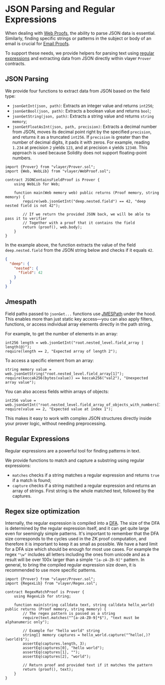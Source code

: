# JSON Parsing and Regular Expressions

When dealing with [Web Proofs](/features/web.html), the ability to parse JSON data is essential. Similarly, finding specific strings or patterns in the subject or body of an email is crucial for [Email Proofs](/features/email.html). 

To support these needs, we provide helpers for parsing text using [regular expressions](https://en.wikipedia.org/wiki/Regular_expression) and extracting data from JSON directly within vlayer `Prover` contracts.

## JSON Parsing

We provide four functions to extract data from JSON based on the field type:
- `jsonGetInt(json, path)`: Extracts an integer value and returns `int256`;
- `jsonGetBool(json, path)`: Extracts a boolean value and returns `bool`;
- `jsonGetString(json, path)`: Extracts a string value and returns `string memory`;
- `jsonGetFloatAsInt(json, path, precision)`: Extracts a decimal number from JSON, moves its decimal point right by the specified `precision`, and returns it as a truncated `int256`. If `precision` is greater than the number of decimal digits, it pads it with zeros. For example, reading `1.234` at precision `2` yields `123`, and at precision `4` yields `12340`. This approach is used because Solidity does not support floating-point numbers.

```solidity
import {Prover} from "vlayer/Prover.sol";
import {Web, WebLib} from "vlayer/WebProof.sol";

contract JSONContainsFieldProof is Prover {
    using WebLib for Web;

    function main(Web memory web) public returns (Proof memory, string memory) {
        require(web.jsonGetInt("deep.nested.field") == 42, "deep nested field is not 42");
        
        // If we return the provided JSON back, we will be able to pass it to verifier
        // Together with a proof that it contains the field
        return (proof(), web.body);
    }
}
```

In the example above, the function extracts the value of the field `deep.nested.field` from the JSON string below and checks if it equals `42`.

```json
{
  "deep": {
    "nested": {
      "field": 42
    }
  }
}
```

## Jmespath
Field paths passed to `jsonGet...` functions use [JMESPath](https://jmespath.org/) under the hood. This enables more than just static key access—you can also apply filters, functions, or access individual array elements directly in the path string.

For example, to get the number of elements in an array:

```solidity
int256 length = web.jsonGetInt("root.nested_level.field_array | length(@)");
require(length == 2, "Expected array of length 2");
```

To access a specific element from an array:

```solidity
string memory value = web.jsonGetString("root.nested_level.field_array[1]");
require(keccak256(bytes(value)) == keccak256("val2"), "Unexpected array value");
```

You can also access fields within arrays of objects:

```solidity
int256 value = web.jsonGetInt("root.nested_level.field_array_of_objects_with_numbers[1].key");
require(value == 2, "Expected value at index 1");
```

This makes it easy to work with complex JSON structures directly inside your prover logic, without needing preprocessing.

## Regular Expressions
Regular expressions are a powerful tool for finding patterns in text.

We provide functions to match and capture a substring using regular expressions:
- `matches` checks if a string matches a regular expression and returns `true` if a match is found;
- `capture` checks if a string matched a regular expression and returns an array of strings. First string is the whole matched text, followed by the captures.

## Regex size optimization
Internally, the regular expression is compiled into a [DFA](https://en.wikipedia.org/wiki/Deterministic_finite_automaton).
The size of the DFA is determined by the regular expression itself, and it can get quite large even for seemingly simple patterns.
It's important to remember that the DFA size corresponds to the cycles used in the ZK proof computation, and therefore it is important to keep it as small as possible.
We have a hard limit for a DFA size which should be enough for most use cases. 
For example the regex `"\w"` includes all letters including the ones from unicode and as a result will be over 100x larger than a simple `"[a-zA-Z0-9]"` pattern.
In general, to bring the compiled regular expression size down, it is recommended to use more specific patterns.


```solidity
import {Prover} from "vlayer/Prover.sol";
import {RegexLib} from "vlayer/Regex.sol";

contract RegexMatchProof is Prover {
    using RegexLib for string;

    function main(string calldata text, string calldata hello_world) public returns (Proof memory, string memory) {
        // The regex pattern is passed as a string
        require(text.matches("^[a-zA-Z0-9]*$"), "text must be alphanumeric only");

        // Example for "hello world" string 
        string[] memory captures = hello_world.capture("^hello(,)? (world)$");
        assertEq(captures.length, 3);
        assertEq(captures[0], "hello world");
        assertEq(captures[1], "");
        assertEq(captures[2], "world");

        // Return proof and provided text if it matches the pattern
        return (proof(), text);
    }
}
```
